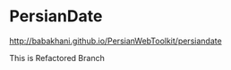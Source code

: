 PersianDate
===========

http://babakhani.github.io/PersianWebToolkit/persiandate


This is Refactored Branch
